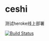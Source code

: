# ceshi
测试heroke线上部署

[![Build Status](https://travis-ci.org/profile/zuozuolovegit.svg?branch=master)](https://travis-ci.org/profile/zuozuolovegit)